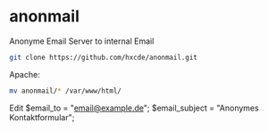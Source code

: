 # anonmail
Anonyme Email Server to internal Email
```bash
git clone https://github.com/hxcde/anonmail.git
```
Apache:
```bash
mv anonmail/* /var/www/html/
```
Edit
$email_to = "email@example.de";
$email_subject = "Anonymes Kontaktformular";
